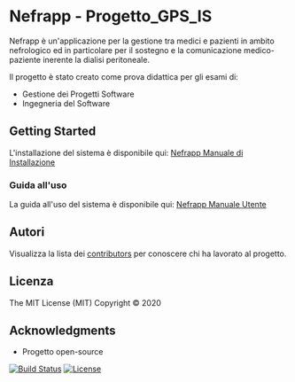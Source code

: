 # Nefrapp - Progetto_GPS_IS

Nefrapp è un'applicazione per la gestione tra medici e pazienti in ambito nefrologico ed in particolare per il sostegno e la comunicazione medico-paziente inerente la dialisi peritoneale.

Il progetto è stato creato come prova didattica per gli esami di:
* Gestione dei Progetti Software
* Ingegneria del Software



## Getting Started

L'installazione del sistema è disponibile qui: [Nefrapp Manuale di Installazione](https://github.com/Francesco182g/Nefrapp/blob/master/Documentazione%20di%20Progetto/Nefrapp_MI_Vers.0.1%20.pdf)

### Guida all'uso

La guida all'uso del sistema è disponibile qui: [Nefrapp Manuale Utente](https://github.com/Francesco182g/Nefrapp/blob/master/Documentazione%20di%20Progetto/Nefrapp_MU_Vers.0.2.pdf)


## Autori

Visualizza la lista dei [contributors](https://github.com/Francesco182g/Nefrapp/graphs/contributors) per conoscere chi ha lavorato al progetto.

## Licenza

The MIT License (MIT)
Copyright © 2020

## Acknowledgments

* Progetto open-source

[![Build Status](https://travis-ci.org/Francesco182g/Nefrapp.svg?branch=master)](https://travis-ci.org/Francesco182g/Nefrapp)
[![License](http://img.shields.io/:license-mit-blue.svg?style=flat-square)](http://badges.mit-license.org)
